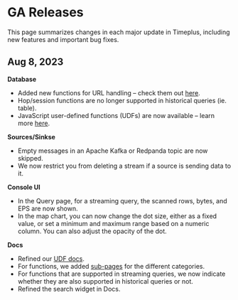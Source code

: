 # GA Releases

This page summarizes changes in each major update in Timeplus, including new features and important bug fixes.

## Aug 8, 2023

**Database**
  * Added new functions for URL handling – check them out [here](functions_for_url).
  * Hop/session functions are no longer supported in historical queries (ie. table).
  * JavaScript user-defined functions (UDFs) are now available – learn more [here](js-udf).

**Sources/Sinkse**
  * Empty messages in an Apache Kafka or Redpanda topic are now skipped.
  * We now restrict you from deleting a stream if a source is sending data to it.

**Console UI**
  * In the Query page, for a streaming query, the scanned rows, bytes, and EPS are now shown.
  * In the map chart, you can now change the dot size, either as a fixed value, or set a minimum and maximum range based on a numeric column. You can also adjust the opacity of the dot.

**Docs**
  * Refined our [UDF docs](udf).
  * For functions, we added [sub-pages](functions) for the different categories.
  * For functions that are supported in streaming queries, we now indicate whether they are also supported in historical queries or not. 
  * Refined the search widget in Docs.  
